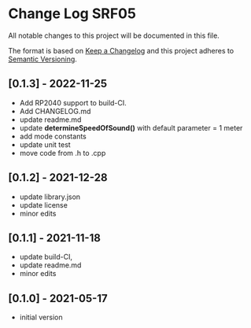 # Change Log SRF05

All notable changes to this project will be documented in this file.

The format is based on [Keep a Changelog](http://keepachangelog.com/)
and this project adheres to [Semantic Versioning](http://semver.org/).


## [0.1.3] - 2022-11-25
- Add RP2040 support to build-CI.
- Add CHANGELOG.md
- update readme.md
- update **determineSpeedOfSound()** with default parameter = 1 meter
- add mode constants
- update unit test
- move code from .h to .cpp


## [0.1.2] - 2021-12-28
- update library.json
- update license
- minor edits

## [0.1.1] - 2021-11-18
- update build-CI, 
- update readme.md
- minor edits

## [0.1.0] - 2021-05-17
- initial version

